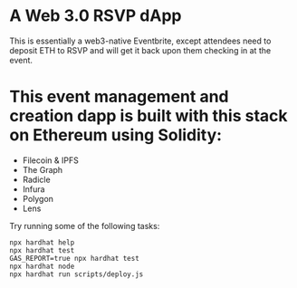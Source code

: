# A Web 3.0 RSVP dApp 

This is essentially a web3-native Eventbrite, except attendees need to deposit ETH to RSVP and will get it back upon them checking in at the event.

# This event management and creation dapp is built with this stack on Ethereum using Solidity:

- Filecoin & IPFS
- The Graph
- Radicle
- Infura
- Polygon
- Lens

Try running some of the following tasks:

```shell
npx hardhat help
npx hardhat test
GAS_REPORT=true npx hardhat test
npx hardhat node
npx hardhat run scripts/deploy.js
```
